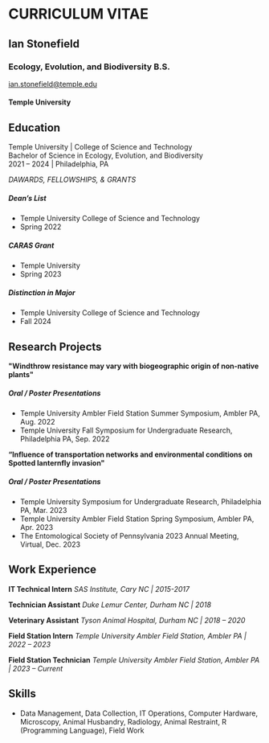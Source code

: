 # **CURRICULUM VITAE**
## **Ian Stonefield**
### **Ecology, Evolution, and Biodiversity B.S.**
 [ian.stonefield@temple.edu](LINK)
#### Temple University


## Education
Temple University | College of Science and Technology 					      
Bachelor of Science in Ecology, Evolution, and Biodiversity 			             
2021 – 2024 | Philadelphia, PA

*DAWARDS, FELLOWSHIPS, & GRANTS*
##### Dean’s List 
- Temple University College of Science and Technology 
- Spring 2022

##### CARAS Grant 
- Temple University
- Spring 2023

##### Distinction in Major 
- Temple University College of Science and Technology
- Fall 2024

## Research Projects
**"Windthrow resistance may vary with biogeographic origin of non-native plants"**
##### Oral / Poster Presentations
-	Temple University Ambler Field Station Summer Symposium, Ambler PA, Aug. 2022
-	Temple University Fall Symposium for Undergraduate Research, Philadelphia PA, Sep. 2022

**“Influence of transportation networks and environmental conditions on Spotted lanternfly invasion"**
##### Oral / Poster Presentations
-	Temple University Symposium for Undergraduate Research, Philadelphia PA, Mar. 2023
-	Temple University Ambler Field Station Spring Symposium, Ambler PA, Apr. 2023
-	The Entomological Society of Pennsylvania 2023 Annual Meeting, Virtual, Dec. 2023



## Work Experience																			

**IT Technical Intern** 
*SAS Institute, Cary NC | 2015-2017*

**Technician Assistant**
*Duke Lemur Center, Durham NC | 2018*

**Veterinary Assistant**
*Tyson Animal Hospital, Durham NC | 2018 – 2020*

**Field Station Intern**
*Temple University Ambler Field Station, Ambler PA | 2022 – 2023*

**Field Station Technician**
*Temple University Ambler Field Station, Ambler PA | 2023 – Current*


## Skills

- Data Management, Data Collection, IT Operations,  Computer Hardware,  Microscopy,  Animal Husbandry,  Radiology,  Animal Restraint,  R (Programming Language),  Field Work
